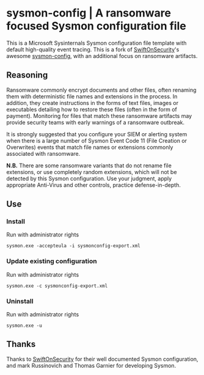 # sysmon-config | A ransomware focused Sysmon configuration file #

This is a Microsoft Sysinternals Sysmon configuration file template with
default high-quality event tracing. This is a fork of
[SwiftOnSecurity](https://twitter.com/SwiftOnSecurity/)'s awesome
[sysmon-config](https://github.com/SwiftOnSecurity/sysmon-config), with an
additional focus on ransomware artifacts.

## Reasoning ##

Ransomware commonly encrypt documents and other files, often renaming them with
deterministic file names and extensions in the process. In addition, they
create instructions in the forms of text files, images or executables detailing
how to restore these files (often in the form of payment). Monitoring for files
that match these ransomware artifacts may provide security teams with early
warnings of a ransomware outbreak.

It is strongly suggested that you configure your SIEM or alerting system when
there is a large number of Sysmon Event Code 11 (File Creation or Overwrites)
events that match file names or extensions commonly associated with ransomware.

**N.B.** There are some ransomware variants that do not rename file extensions,
or use completely random extensions, which will not be detected by this
Sysmon configuration. Use your judgment, apply appropriate Anti-Virus and
other controls, practice defense-in-depth.

## Use ##
### Install ###
Run with administrator rights
~~~~
sysmon.exe -accepteula -i sysmonconfig-export.xml
~~~~

### Update existing configuration ###
Run with administrator rights
~~~~
sysmon.exe -c sysmonconfig-export.xml
~~~~

### Uninstall ###
Run with administrator rights
~~~~
sysmon.exe -u
~~~~

## Thanks ##

Thanks to [SwiftOnSecurity](https://twitter.com/SwiftOnSecurity/) for their well
documented Sysmon configuration, and mark Russinovich and Thomas Garnier for
developing Sysmon.
